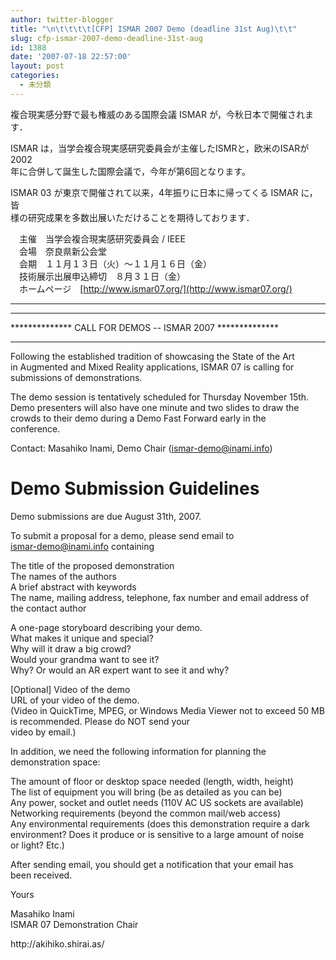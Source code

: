 ```yaml
---
author: twitter-blogger
title: "\n\t\t\t\t[CFP] ISMAR 2007 Demo (deadline 31st Aug)\t\t"
slug: cfp-ismar-2007-demo-deadline-31st-aug
id: 1388
date: '2007-07-18 22:57:00'
layout: post
categories:
  - 未分類
---
```


複合現実感分野で最も権威のある国際会議 ISMAR が，今秋日本で開催されます．

ISMAR は，当学会複合現実感研究委員会が主催したISMRと，欧米のISARが 2002  
年に合併して誕生した国際会議で，今年が第6回となります。

ISMAR 03 が東京で開催されて以来，4年振りに日本に帰ってくる ISMAR に，皆  
様の研究成果を多数出展いただけることを期待しております．

　主催　当学会複合現実感研究委員会 / IEEE  
　会場　奈良県新公会堂  
　会期　１１月１３日（火）〜１１月１６日（金）  
　技術展示出展申込締切　８月３１日（金）  
　ホームページ　[http://www.ismar07.org/](http://www.ismar07.org/)

---------------------------------------------------------------------------

**********************************************************  
************** CALL FOR DEMOS -- ISMAR 2007 **************  
**********************************************************

Following the established tradition of showcasing the State of the Art  
in Augmented and Mixed Reality applications, ISMAR 07 is calling for  
submissions of demonstrations.

The demo session is tentatively scheduled for Thursday November 15th.  
Demo presenters will also have one minute and two slides to draw the  
crowds to their demo during a Demo Fast Forward early in the  
conference.

Contact: Masahiko Inami, Demo Chair (ismar-demo@inami.info)

Demo Submission Guidelines  
==========================

Demo submissions are due August 31th, 2007.

To submit a proposal for a demo, please send email to  
ismar-demo@inami.info containing

The title of the proposed demonstration  
The names of the authors  
A brief abstract with keywords  
The name, mailing address, telephone, fax number and email address of  
the contact author

A one-page storyboard describing your demo.  
What makes it unique and special?  
Why will it draw a big crowd?  
Would your grandma want to see it?  
Why? Or would an AR expert want to see it and why?

[Optional] Video of the demo  
URL of your video of the demo.  
(Video in QuickTime, MPEG, or Windows Media Viewer not to exceed 50 MB  
is recommended. Please do NOT send your  
video by email.)

In addition, we need the following information for planning the  
demonstration space:

The amount of floor or desktop space needed (length, width, height)  
The list of equipment you will bring (be as detailed as you can be)  
Any power, socket and outlet needs (110V AC US sockets are available)  
Networking requirements (beyond the common mail/web access)  
Any environmental requirements (does this demonstration require a dark  
environment? Does it produce or is sensitive to a large amount of noise  
or light? Etc.)

After sending email, you should get a notification that your email has  
been received.

Yours

Masahiko Inami  
ISMAR 07 Demonstration Chair

<div>http://akihiko.shirai.as/</div>